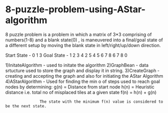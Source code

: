 # 8-puzzle-problem-using-AStar-algorithm

8 puzzle problem is a problem in which a matrix of 3*3 comprising of numbers(1-8) and a blank state(0) ,
is maneuvered into a final/goal state of a different setup by moving the blank state in left/right/up/down direction.

Start State - 0 1 3         Goal State - 1 2 3
              4 2 5                      4 5 6
              7 8 6                      7 8 0




1)InitateAlgorithm - used to initate the algorithm
2)GraphBean - data srtucture used to store the graph and display it in string.
3)CreateGraph - creating and accepting the graph and also for initiating the AStar Algorithm
4)AStarAlgorithm - Used for finding the min o of steps used to reach goal nodes by determining:
                    g(n) = Distance from start node
                    h(n) = Heuristic distance i.e. total no of misplaced tiles at a given state
                    f(n) = h(n) + g(n)
                    
                   The state with the minimum f(n) value is considered to be the next state.

